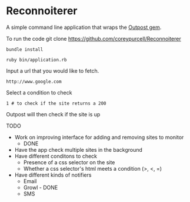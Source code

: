Reconnoiterer
================

A simple command line application that wraps the [Outpost
gem](https://github.com/vinibaggio/outpost).

To run the code
    git clone https://github.com/coreypurcell/Reconnoiterer

    bundle install

    ruby bin/application.rb


Input a url that you would like to fetch.

    http://www.google.com

Select a condition to check

    1 # to check if the site returns a 200

Outpost will then check if the site is up


TODO

  * Work on improving interface for adding and removing sites to monitor
    - DONE
  * Have the app check multiple sites in the background
  * Have different conditons to check
    * Presence of a css selector on the site
    * Whether a css selector's html meets a condition (>, <, =)
  * Have different kinds of notifiers
    * Email
    * Growl - DONE
    * SMS

